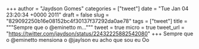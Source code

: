 
+++
author = "Jaydson Gomes"
categories = ["tweet"]
date = "Tue Jan 04 23:20:34 +0000 2011"
draft = false
slug = "829092250b16e08152bc4f30137f37292da0ae78"
tags = ["tweet"]
title = """Sempre que  o @eminetto m..."""
tweet = true
micro = true
tweet_url = "https://twitter.com/jaydson/status/22432225882542080"
+++
Sempre que  o @eminetto mensiona o @jaylson eu acho que sou eu Oo
